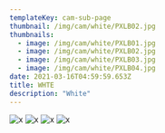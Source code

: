 ```yaml
---
templateKey: cam-sub-page
thumbnail: /img/cam/white/PXLB02.jpg
thumbnails:
  - image: /img/cam/white/PXLB01.jpg
  - image: /img/cam/white/PXLB02.jpg
  - image: /img/cam/white/PXLB03.jpg
  - image: /img/cam/white/PXLB04.jpg
date: 2021-03-16T04:59:59.653Z
title: WHTE 
description: "White"
---
```



![x](/img/cam/white/PXLB05.jpg)
![x](/img/cam/white/PXLB06.jpg)
![x](/img/cam/white/PXLB07.jpg)
![x](/img/cam/white/PXLB08.jpg)
